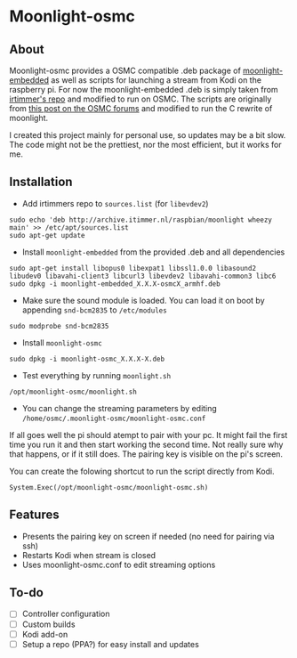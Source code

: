 # Moonlight-osmc
## About
Moonlight-osmc provides a OSMC compatible .deb package of [moonlight-embedded](https://github.com/irtimmer/moonlight-embedded) as well as scripts for launching a stream from Kodi on the raspberry pi. For now the moonlight-embedded .deb is simply taken from [irtimmer's repo](http://archive.itimmer.nl/raspbian/moonlight/) and modified to run on OSMC. The scripts are originally from [this post on the OSMC forums](https://discourse.osmc.tv/t/limelight-embedded-and-osmc/1884/18) and modified to run the C rewrite of moonlight.

I created this project mainly for personal use, so updates may be a bit slow. The code might not be the prettiest, nor the most efficient, but it works for me.

## Installation
- Add irtimmers repo to ```sources.list``` (for ```libevdev2```)
```
sudo echo 'deb http://archive.itimmer.nl/raspbian/moonlight wheezy main' >> /etc/apt/sources.list
sudo apt-get update
```
- Install ```moonlight-embedded``` from the provided .deb and all dependencies
```
sudo apt-get install libopus0 libexpat1 libssl1.0.0 libasound2 libudev0 libavahi-client3 libcurl3 libevdev2 libavahi-common3 libc6
sudo dpkg -i moonlight-embedded_X.X.X-osmcX_armhf.deb
```
- Make sure the sound module is loaded. You can load it on boot by appending ```snd-bcm2835``` to ```/etc/modules```
```
sudo modprobe snd-bcm2835
```
- Install ```moonlight-osmc```
```
sudo dpkg -i moonlight-osmc_X.X.X-X.deb
```
- Test everything by running ```moonlight.sh```
```
/opt/moonlight-osmc/moonlight.sh
```
- You can change the streaming parameters by editing ```/home/osmc/.moonlight-osmc/moonlight-osmc.conf```

If all goes well the pi should atempt to pair with your pc. It might fail the first time you run it and then start working the second time. Not really sure why that happens, or if it still does. The pairing key is visible on the pi's screen.

You can create the folowing shortcut to run the script directly from Kodi.
```
System.Exec(/opt/moonlight-osmc/moonlight-osmc.sh)
```

## Features
- Presents the pairing key on screen if needed (no need for pairing via ssh)
- Restarts Kodi when stream is closed
- Uses moonlight-osmc.conf to edit streaming options

## To-do
- [ ] Controller configuration
- [ ] Custom builds
- [ ] Kodi add-on
- [ ] Setup a repo (PPA?) for easy install and updates
